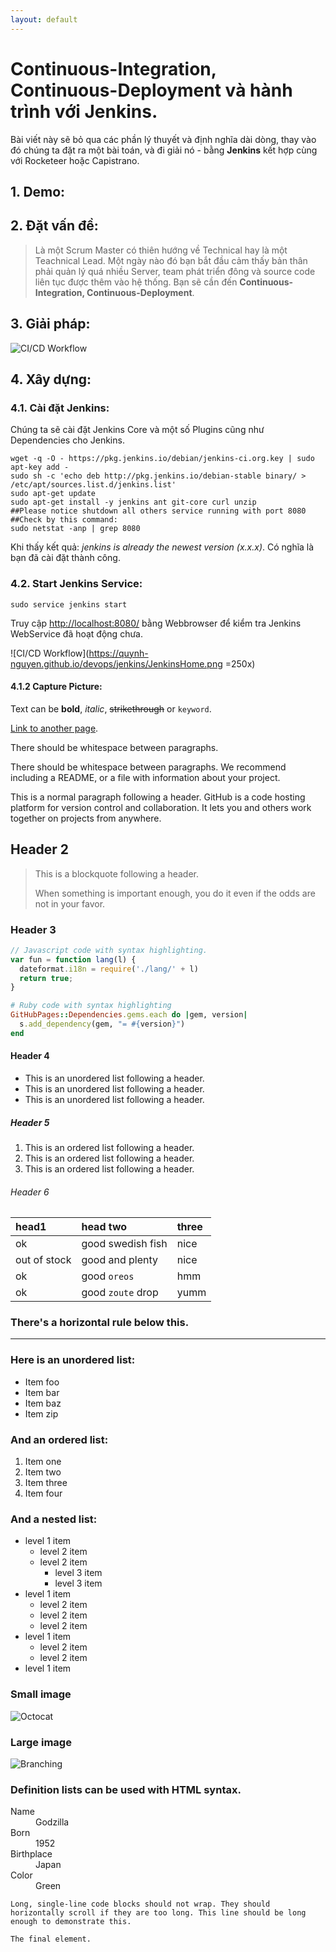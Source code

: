 ```yaml
---
layout: default
---
```

# Continuous-Integration, Continuous-Deployment và hành trình với Jenkins.

Bài viết này sẽ bỏ qua các phần lý thuyết và định nghĩa dài dòng, thay vào đó chúng ta đặt ra một bài toán, và đi giải nó - bằng **Jenkins** kết hợp cùng với Rocketeer hoặc Capistrano.

## 1. Demo:

## 2. Đặt vấn đề:

> Là một Scrum Master có thiên hướng về Technical hay là một Teachnical Lead. Một ngày nào đó bạn bắt đầu cảm thấy bản thân phải quản lý quá nhiều Server, team phát triển đông và source code liên tục được thêm vào hệ thống.
>Bạn sẽ cần đến **Continuous-Integration, Continuous-Deployment**.

## 3. Giải pháp:

![CI/CD Workflow](https://quynh-nguyen.github.io/devops/jenkins/Jenkins%20Workflow.png)

## 4. Xây dựng:

### 4.1. Cài đặt Jenkins:

Chúng ta sẽ cài đặt Jenkins Core và một số Plugins cũng như Dependencies cho Jenkins.

```shell
wget -q -O - https://pkg.jenkins.io/debian/jenkins-ci.org.key | sudo apt-key add -
sudo sh -c 'echo deb http://pkg.jenkins.io/debian-stable binary/ > /etc/apt/sources.list.d/jenkins.list'
sudo apt-get update
sudo apt-get install -y jenkins ant git-core curl unzip
##Please notice shutdown all others service running with port 8080
##Check by this command:
sudo netstat -anp | grep 8080
```

Khi thấy kết quả: _jenkins is already the newest version (x.x.x)_. Có nghĩa là bạn đã cài đặt thành công.

### 4.2. Start Jenkins Service:

```skell
sudo service jenkins start
```

Truy cập [http://localhost:8080/](http://localhost:8080/) bằng Webbrowser để kiểm tra Jenkins WebService đã hoạt động chưa.

![CI/CD Workflow](https://quynh-nguyen.github.io/devops/jenkins/JenkinsHome.png =250x)

#### 4.1.2 Capture Picture:

Text can be **bold**, _italic_, ~~strikethrough~~ or `keyword`.

[Link to another page](https://kubernetes.io/).

There should be whitespace between paragraphs.

There should be whitespace between paragraphs. We recommend including a README, or a file with information about your project.

This is a normal paragraph following a header. GitHub is a code hosting platform for version control and collaboration. It lets you and others work together on projects from anywhere.

## Header 2

> This is a blockquote following a header.
>
> When something is important enough, you do it even if the odds are not in your favor.

### Header 3

```js
// Javascript code with syntax highlighting.
var fun = function lang(l) {
  dateformat.i18n = require('./lang/' + l)
  return true;
}
```

```ruby
# Ruby code with syntax highlighting
GitHubPages::Dependencies.gems.each do |gem, version|
  s.add_dependency(gem, "= #{version}")
end
```

#### Header 4

*   This is an unordered list following a header.
*   This is an unordered list following a header.
*   This is an unordered list following a header.

##### Header 5

1.  This is an ordered list following a header.
2.  This is an ordered list following a header.
3.  This is an ordered list following a header.

###### Header 6

| head1        | head two          | three |
|:-------------|:------------------|:------|
| ok           | good swedish fish | nice  |
| out of stock | good and plenty   | nice  |
| ok           | good `oreos`      | hmm   |
| ok           | good `zoute` drop | yumm  |

### There's a horizontal rule below this.

* * *

### Here is an unordered list:

*   Item foo
*   Item bar
*   Item baz
*   Item zip

### And an ordered list:

1.  Item one
1.  Item two
1.  Item three
1.  Item four

### And a nested list:

- level 1 item
  - level 2 item
  - level 2 item
    - level 3 item
    - level 3 item
- level 1 item
  - level 2 item
  - level 2 item
  - level 2 item
- level 1 item
  - level 2 item
  - level 2 item
- level 1 item

### Small image

![Octocat](https://assets-cdn.github.com/images/icons/emoji/octocat.png)

### Large image

![Branching](https://guides.github.com/activities/hello-world/branching.png)


### Definition lists can be used with HTML syntax.

<dl>
<dt>Name</dt>
<dd>Godzilla</dd>
<dt>Born</dt>
<dd>1952</dd>
<dt>Birthplace</dt>
<dd>Japan</dd>
<dt>Color</dt>
<dd>Green</dd>
</dl>

```
Long, single-line code blocks should not wrap. They should horizontally scroll if they are too long. This line should be long enough to demonstrate this.
```

```
The final element.
```
